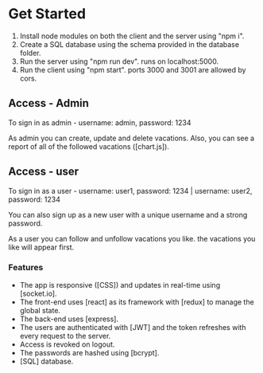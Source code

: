 # Get Started

1. Install node modules on both the client and the server using "npm i".
2. Create a SQL database using the schema provided in the database folder.
3. Run the server using "npm run dev". runs on localhost:5000.
4. Run the client using "npm start". ports 3000 and 3001 are allowed by cors.

## Access - Admin

To sign in as admin - username: admin, password: 1234

As admin you can create, update and delete vacations.
Also, you can see a report of all of the followed vacations ([chart.js]).

## Access - user

To sign in as a user - username: user1, password: 1234 | username: user2, password: 1234

You can also sign up as a new user with a unique username and a strong password.

As a user you can follow and unfollow vacations you like. the vacations you like will appear first.

### Features

* The app is responsive ([CSS]) and updates in real-time using [socket.io].
* The front-end uses [react] as its framework with [redux] to manage the global state.
* The back-end uses [express].
* The users are authenticated with [JWT] and the token refreshes with every request to the server.
* Access is revoked on logout.
* The passwords are hashed using [bcrypt].
* [SQL] database.
